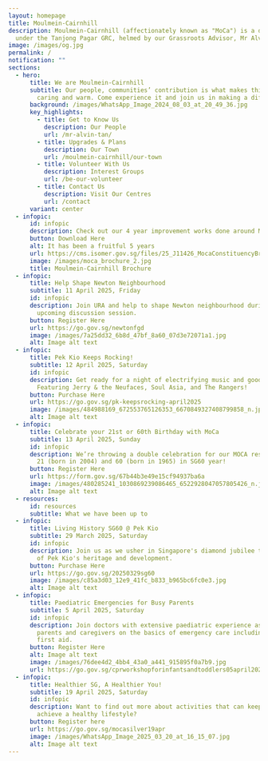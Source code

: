 ```yaml
---
layout: homepage
title: Moulmein-Cairnhill
description: Moulmein-Cairnhill (affectionately known as "MoCa") is a division
  under the Tanjong Pagar GRC, helmed by our Grassroots Advisor, Mr Alvin Tan.
image: /images/og.jpg
permalink: /
notification: ""
sections:
  - hero:
      title: We are Moulmein-Cairnhill
      subtitle: Our people, communities’ contribution is what makes this town special,
        caring and warm. Come experience it and join us in making a difference.
      background: /images/WhatsApp_Image_2024_08_03_at_20_49_36.jpg
      key_highlights:
        - title: Get to Know Us
          description: Our People
          url: /mr-alvin-tan/
        - title: Upgrades & Plans
          description: Our Town
          url: /moulmein-cairnhill/our-town
        - title: Volunteer With Us
          description: Interest Groups
          url: /be-our-volunteer
        - title: Contact Us
          description: Visit Our Centres
          url: /contact
      variant: center
  - infopic:
      id: infopic
      description: Check out our 4 year improvement works done around Moulmein-Cairnhill
      button: Download Here
      alt: It has been a fruitful 5 years
      url: https://cms.isomer.gov.sg/files/25_J11426_MocaConstituencyBrochure_Single_20_03.pdf
      image: /images/moca_brochure_2.jpg
      title: Moulmein-Cairnhill Brochure
  - infopic:
      title: Help Shape Newton Neighbourhood
      subtitle: 11 April 2025, Friday
      id: infopic
      description: Join URA and help to shape Newton neighbourhood during their
        upcoming discussion session.
      button: Register Here
      url: https://go.gov.sg/newtonfgd
      image: /images/7a25dd32_6b8d_47bf_8a60_07d3e72071a1.jpg
      alt: Image alt text
  - infopic:
      title: Pek Kio Keeps Rocking!
      subtitle: 12 April 2025, Saturday
      id: infopic
      description: Get ready for a night of electrifying music and good vibes!
        Featuring Jerry & the Neufaces, Soul Asia, and The Rangers!
      button: Purchase Here
      url: https://go.gov.sg/pk-keepsrocking-april2025
      image: /images/484988169_672553765126353_6670849327408799858_n.jpg
      alt: Image alt text
  - infopic:
      title: Celebrate your 21st or 60th Birthday with MoCa
      subtitle: 13 April 2025, Sunday
      id: infopic
      description: We’re throwing a double celebration for our MOCA residents turning
        21 (born in 2004) and 60 (born in 1965) in SG60 year!
      button: Register Here
      url: https://form.gov.sg/67b44b3e49e15cf94937ba6a
      image: /images/480285241_1030869239086465_6522928047057805426_n.jpg
      alt: Image alt text
  - resources:
      id: resources
      subtitle: What we have been up to
  - infopic:
      title: Living History SG60 @ Pek Kio
      subtitle: 29 March 2025, Saturday
      id: infopic
      description: Join us as we usher in Singapore's diamond jubilee through the lens
        of Pek Kio's heritage and development.
      button: Purchase Here
      url: https://go.gov.sg/20250329sg60
      image: /images/c85a3d03_12e9_41fc_b833_b965bc6fc0e3.jpg
      alt: Image alt text
  - infopic:
      title: Paediatric Emergencies for Busy Parents
      subtitle: 5 April 2025, Saturday
      id: infopic
      description: Join doctors with extensive paediatric experience as they guide
        parents and caregivers on the basics of emergency care including CPR and
        first aid.
      button: Register Here
      alt: Image alt text
      image: /images/76dee4d2_4bb4_43a0_a441_915895f0a7b9.jpg
      url: https://go.gov.sg/cprworkshopforinfantsandtoddlers05april2025
  - infopic:
      title: Healthier SG, A Healthier You!
      subtitle: 19 April 2025, Saturday
      id: infopic
      description: Want to find out more about activities that can keep you active and
        achieve a healthy lifestyle?
      button: Register here
      url: https://go.gov.sg/mocasilver19apr
      image: /images/WhatsApp_Image_2025_03_20_at_16_15_07.jpg
      alt: Image alt text
---
```

